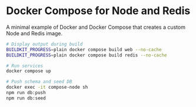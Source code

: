# Docker Compose for Node and Redis

A minimal example of Docker and Docker Compose that creates a custom Node and Redis image.

```bash
# Display output during build
BUILDKIT_PROGRESS=plain docker compose build web --no-cache
BUILDKIT_PROGRESS=plain docker compose build redis --no-cache

# Run services
docker compose up

# Push schema and seed DB
docker exec -it compose-node sh
npm run db:push
npm run db:seed
```
